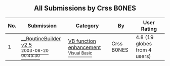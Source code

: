 ﻿<div align="center">

## All Submissions by Crss B0NES

</div>

No.  | Submission | Category | By   | User Rating
---- | ---------- | -------- | ---- | -----------
1 | [\_\_RoutineBuilder v2\.5<br /><sup>2003-06-20 00:45:30</sup>](https://github.com/Planet-Source-Code/crss-b0nes-routinebuilder-v2-5__1-46314) | [VB function enhancement<br /><sup>Visual Basic</sup>](../ByCategory/vb-function-enhancement__1-25.md) | Crss B0NES | 4.8 (19 globes from 4 users)
